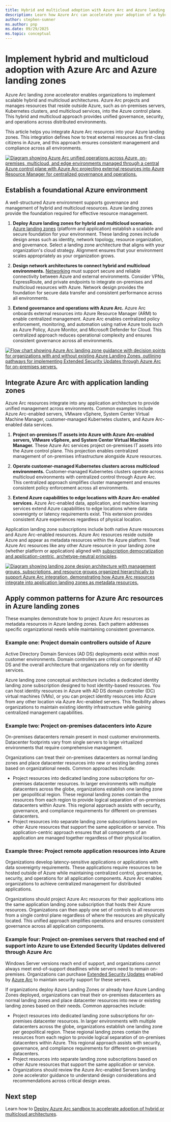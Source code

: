 ```yaml
---
title: Hybrid and multicloud adoption with Azure Arc and Azure landing zones
description: Learn how Azure Arc can accelerate your adoption of a hybrid or multicloud with Azure landing zones.
author: stephen-sumner
ms.author: pnp
ms.date: 09/29/2025
ms.topic: conceptual
---
```


# Implement hybrid and multicloud adoption with Azure Arc and Azure landing zones

Azure Arc landing zone accelerator enables organizations to implement scalable hybrid and multicloud architectures. Azure Arc projects and manages resources that reside outside Azure, such as on-premises servers, Kubernetes clusters, and multicloud services, into the Azure control plane. This hybrid and multicloud approach provides unified governance, security, and operations across distributed environments.

This article helps you integrate Azure Arc resources into your Azure landing zones. This integration defines how to treat external resources as first-class citizens in Azure, and this approach ensures consistent management and compliance across all environments.

[![Diagram showing Azure Arc unified operations across Azure, on-premises, multicloud, and edge environments managed through a central Azure control plane with Azure Arc projecting external resources into Azure Resource Manager for centralized governance and operations.](./media/arc-unified-operations.png)](./media/arc-unified-operations.png#lightbox)

## Establish a foundational Azure environment

A well-structured Azure environment supports governance and management of hybrid and multicloud resources. Azure landing zones provide the foundation required for effective resource management.

1. **Deploy Azure landing zones for hybrid and multicloud scenarios.** [Azure landing zones](/azure/cloud-adoption-framework/ready/) (platform and application) establish a scalable and secure foundation for your environment. These landing zones include design areas such as identity, network topology, resource organization, and governance. Select a landing zone architecture that aligns with your organization's cloud strategy. Alignment ensures that your environment scales appropriately as your organization grows.

2. **Design network architectures to connect hybrid and multicloud environments.** [Networking](/azure/cloud-adoption-framework/ready/landing-zone/design-area/network-topology-and-connectivity) must support secure and reliable connectivity between Azure and external environments. Consider VPNs, ExpressRoute, and private endpoints to integrate on-premises and multicloud resources with Azure. Network design provides the foundation for secure data transfer and consistent performance across all environments.

3. **Extend governance and operations with Azure Arc.** Azure Arc onboards external resources into Azure Resource Manager (ARM) to enable centralized management. Azure Arc enables centralized policy enforcement, monitoring, and automation using native Azure tools such as Azure Policy, Azure Monitor, and Microsoft Defender for Cloud. This centralized approach reduces operational complexity and ensures consistent governance across all environments.

[![Flow chart showing Azure Arc landing zone guidance with decision points for organizations with and without existing Azure Landing Zones, outlining pathways for implementing Extended Security Updates through Azure Arc for on-premises servers.](./media/azure-arc-esu-landing-zone-flow-chart.png)](./media/azure-arc-esu-landing-zone-flow-chart.png#lightbox)

## Integrate Azure Arc with application landing zones

Azure Arc resources integrate into any application architecture to provide unified management across environments. Common examples include Azure Arc-enabled servers, VMware vSphere, System Center Virtual Machine Manager, customer-managed Kubernetes clusters, and Azure Arc-enabled data services.

1. **Project on-premises IT assets into Azure with Azure Arc-enabled servers, VMware vSphere, and System Center Virtual Machine Manager.** These Azure Arc services project on-premises IT assets into the Azure control plane. This projection enables centralized management of on-premises infrastructure alongside Azure resources.

2. **Operate customer-managed Kubernetes clusters across multicloud environments.** Customer-managed Kubernetes clusters operate across multicloud environments with centralized control through Azure Arc. This centralized approach simplifies cluster management and ensures consistent policy enforcement across all environments.

3. **Extend Azure capabilities to edge locations with Azure Arc-enabled services.** Azure Arc-enabled data, application, and machine learning services extend Azure capabilities to edge locations where data sovereignty or latency requirements exist. This extension provides consistent Azure experiences regardless of physical location.

Application landing zone subscriptions include both native Azure resources and Azure Arc-enabled resources. Azure Arc resources reside outside Azure and appear as metadata resources within the Azure platform. Treat Azure Arc resources like any other Azure resource in your landing zone (whether platform or application) aligned with [subscription democratization and application-centric, archetype-neutral principles](../../ready/landing-zone/design-principles.md).

[![Diagram showing landing zone design architecture with management groups, subscriptions, and resource groups organized hierarchically to support Azure Arc integration, demonstrating how Azure Arc resources integrate into application landing zones as metadata resources.](./media/landing-zone-design-revised.png)](./media/landing-zone-design-revised.png#lightbox)

## Apply common patterns for Azure Arc resources in Azure landing zones

These examples demonstrate how to project Azure Arc resources as metadata resources in Azure landing zones. Each pattern addresses specific organizational needs while maintaining consistent governance.

### Example one: Project domain controllers outside of Azure

Active Directory Domain Services (AD DS) deployments exist within most customer environments. Domain controllers are critical components of AD DS and the overall architecture that organizations rely on for identity services.

Azure landing zone conceptual architecture includes a dedicated identity landing zone subscription designed to host identity-based resources. You can host identity resources in Azure with AD DS domain controller (DC) virtual machines (VMs), or you can project identity resources into Azure from any other location via Azure Arc-enabled servers. This flexibility allows organizations to maintain existing identity infrastructure while gaining centralized management capabilities.

### Example two: Project on-premises datacenters into Azure

On-premises datacenters remain present in most customer environments. Datacenter footprints vary from single servers to large virtualized environments that require comprehensive management.

Organizations can treat their on-premises datacenters as normal landing zones and place datacenter resources into new or existing landing zones based on organizational needs. Common approaches include:

- Project resources into dedicated landing zone subscriptions for on-premises datacenter resources. In larger environments with multiple datacenters across the globe, organizations establish one landing zone per geopolitical region. These regional landing zones contain the resources from each region to provide logical separation of on-premises datacenters within Azure. This regional approach assists with security, governance, and compliance requirements for different on-premises datacenters.
- Project resources into separate landing zone subscriptions based on other Azure resources that support the same application or service. This application-centric approach ensures that all components of an application are managed together regardless of their physical location.

### Example three: Project remote application resources into Azure

Organizations develop latency-sensitive applications or applications with data sovereignty requirements. These applications require resources to be hosted outside of Azure while maintaining centralized control, governance, security, and operations for all application components. Azure Arc enables organizations to achieve centralized management for distributed applications.

Organizations should project Azure Arc resources for their applications into the same application landing zone subscription that hosts their Azure resources. Organizations can then apply one set of controls to all resources from a single control plane regardless of where the resources are physically located. This unified approach simplifies operations and ensures consistent governance across all application components.

### Example four: Project on-premises servers that reached end of support into Azure to use Extended Security Updates delivered through Azure Arc

Windows Server versions reach end of support, and organizations cannot always meet end-of-support deadlines while servers need to remain on-premises. Organizations can purchase [Extended Security Updates](/windows-server/get-started/extended-security-updates-overview) enabled by [Azure Arc](https://azure.microsoft.com/products/azure-arc/) to maintain security support for these servers.

If organizations deploy Azure Landing Zones or already have Azure Landing Zones deployed, organizations can treat their on-premises datacenters as normal landing zones and place datacenter resources into new or existing landing zones based on their needs. Common approaches include:

- Project resources into dedicated landing zone subscriptions for on-premises datacenter resources. In larger environments with multiple datacenters across the globe, organizations establish one landing zone per geopolitical region. These regional landing zones contain the resources from each region to provide logical separation of on-premises datacenters within Azure. This regional approach assists with security, governance, and compliance requirements for different on-premises datacenters.
- Project resources into separate landing zone subscriptions based on other Azure resources that support the same application or service.
- Organizations should review the Azure Arc-enabled Servers landing zone accelerator guidance to understand design considerations and recommendations across critical design areas.

## Next step

Learn how to [Deploy Azure Arc sandbox to accelerate adoption of hybrid or multicloud architectures](./arc-enabled-servers/enterprise-scale-landing-zone-sandbox.md).